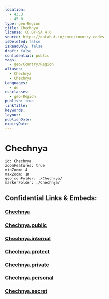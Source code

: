 ```yaml
---
location:
  - 43.3
  - 45.8
type: geo-Region
title: Chechnya
license: CC BY-SA 4.0
source: https://datahub.io/core/country-codes
isDeleted: false
isReadOnly: false
draft: false
confidential: public
tags:
  - geo/Country/Region
aliases:
  - Chechnya
  - Chechnya
Languages:
  - de
cssclasses:
  - geo-Region
publish: true
linkTitle:
keywords:
layout:
publishDate:
expiryDate:
---
```


# Chechnya

```leaflet
id: Chechnya
zoomFeatures: true 
minZoom: 4 
maxZoom: 18
geojsonFolder: ./Chechnya/
markerFolder: ./Chechnya/
```


## Confidential Links & Embeds: 

### [Chechnya](/_Standards/Earth/Continent/Europe/Europe~East/Russia/Russia~NorthCaucasus/Chechnya.md) 

### [Chechnya.public](/_public/Earth/Continent/Europe/Europe~East/Russia/Russia~NorthCaucasus/Chechnya.public.md) 

### [Chechnya.internal](/_internal/Earth/Continent/Europe/Europe~East/Russia/Russia~NorthCaucasus/Chechnya.internal.md) 

### [Chechnya.protect](/_protect/Earth/Continent/Europe/Europe~East/Russia/Russia~NorthCaucasus/Chechnya.protect.md) 

### [Chechnya.private](/_private/Earth/Continent/Europe/Europe~East/Russia/Russia~NorthCaucasus/Chechnya.private.md) 

### [Chechnya.personal](/_personal/Earth/Continent/Europe/Europe~East/Russia/Russia~NorthCaucasus/Chechnya.personal.md) 

### [Chechnya.secret](/_secret/Earth/Continent/Europe/Europe~East/Russia/Russia~NorthCaucasus/Chechnya.secret.md)

